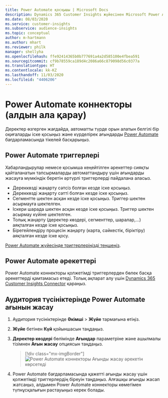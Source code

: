 ```yaml
---
title: Power Automate қосқышы | Microsoft Docs
description: Dynamics 365 Customer Insights жүйесінен Microsoft Power Automate ішінде ағындар жасаңыз.
ms.date: 08/03/2020
ms.service: customer-insights
ms.subservice: audience-insights
ms.topic: conceptual
author: m-hartmann
ms.author: mhart
ms.reviewer: philk
manager: shellyha
ms.openlocfilehash: ffe92414365b0b777691a4a2d585100e4fbea591
ms.sourcegitcommit: cf9b78559ca189d4c2086a66c879098d56c0377a
ms.translationtype: HT
ms.contentlocale: kk-KZ
ms.lasthandoff: 11/03/2020
ms.locfileid: "4406206"
---
```

# <a name="power-automate-connector-preview"></a>Power Automate коннекторы (алдын ала қарау)

Деректер өзгерген жағдайда, автоматты түрде орын алатын белгілі бір оқиғаларды іске қосыңыз және күрделірек ағындарды [Power Automate](https://flow.microsoft.com/) бағдарламасында тікелей басқарыңыз.

## <a name="power-automate-triggers"></a>Power Automate триггерлері

Хабарландырулар немесе қосымша кеңейтілген әрекеттер сияқты қайталанатын тапсырмаларды автоматтандыру үшін ағындарды жасауға мүмкіндік беретін әртүрлі триггерлерді пайдалана аласыз. 

- Дереккөзді жаңарту сәтсіз болған кезде іске қосыңыз. 
- Дереккөзді жаңарту сәтті болған кезде іске қосыңыз.
- Сегментте шектен асқан кезде іске қосыңыз. Триггер шектен асырмауға шектелген.
- Іскери шарада шектен асқан кезде іске қосыңыз. Триггер шектен асырмау күйіне шектелген.
- Толық жаңарту (деректер көздері, сегменттер, шаралар,...) аяқталған кезде іске қосыңыз.
- Бірегейлендіру процесін жаңарту (карта, сәйкестік, біріктіру) аяқталған кезде іске қосу.

[Power Automate жүйесінде триггерлеріңізді теңшеңіз](https://flow.microsoft.com/connectors/shared_customerinsights/dynamics-365-customer-insights-connector/).

## <a name="power-automate-actions"></a>Power Automate әрекеттері
Power Automate коннекторы қолжетімді триггерлерден бөлек басқа әрекеттерді қамтамасыз етеді. Толық ақпарат алу үшін [Dynamics 365 Customer Insights Connector](https://docs.microsoft.com/connectors/customerinsights/) қараңыз.

## <a name="create-a-power-automate-flow-in-audience-insights"></a>Аудитория түсініктерінде Power Automate ағынын жасау

1. Аудитория түсініктерінде **Әкімші** > **Жүйе** тармағына өтіңіз.

1. **Жүйе** бетінен **Күй** қойыншасын таңдаңыз.

1. **Деректер көздері** бөлімінде **Ағындар** параметріне және ашылмалы тізімнен **Ағын жасау** опциясын таңдаңыз.
   > [!div class="mx-imgBorder"]
   > ![Power Automate коннекторы Ағынды жасау әрекетін көрсетеді](media/power-automate-connector-create-flow.png "Power Automate коннекторы Ағынды жасау әрекетін көрсетеді")

1. Power Automate бағдарламасында қажетті ағынды жасау үшін қолжетімді триггерлердің біреуін таңдаңыз. Алғашқы ағынды жасап жатсаңыз, алдымен Power Automate коннекторы көмегімен түпнұсқалығын растауыңыз керек болады.
